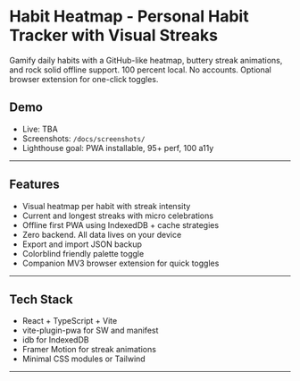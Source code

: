 # Habit Heatmap - Personal Habit Tracker with Visual Streaks

Gamify daily habits with a GitHub-like heatmap, buttery streak animations, and rock solid offline support. 100 percent local. No accounts. Optional browser extension for one-click toggles.

## Demo

- Live: TBA
- Screenshots: `/docs/screenshots/`
- Lighthouse goal: PWA installable, 95+ perf, 100 a11y

---

## Features

- Visual heatmap per habit with streak intensity
- Current and longest streaks with micro celebrations
- Offline first PWA using IndexedDB + cache strategies
- Zero backend. All data lives on your device
- Export and import JSON backup
- Colorblind friendly palette toggle
- Companion MV3 browser extension for quick toggles

---

## Tech Stack

- React + TypeScript + Vite
- vite-plugin-pwa for SW and manifest
- idb for IndexedDB
- Framer Motion for streak animations
- Minimal CSS modules or Tailwind

---
